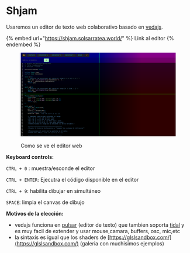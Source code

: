 # Shjam

Usaremos un editor de texto web colaborativo basado en [vedajs](https://veda.gl/vedajs/).

{% embed url="https://shjam.solsarratea.world/" %}
Link al editor
{% endembed %}

<figure><img src="../../../.gitbook/assets/Screenshot from 2023-07-06 11-03-02.png" alt=""><figcaption><p>Como se ve el editor web</p></figcaption></figure>

**Keyboard controls:**

`CTRL + 0` : muestra/esconde el editor

`CTRL + ENTER`: Ejecutra el código disponible en el editor

`CTRL + 9`: habilita dibujar en simultáneo&#x20;

`SPACE`: limpia el canvas de dibujo



**Motivos de la elección:**

* vedajs funciona en [pulsar](https://pulsar-edit.dev/) (editor de texto) que tambien soporta [tidal](https://tidalcycles.org/) y es muy facil de extender y usar mouse,camara, buffers, osc, mic,etc
* &#x20;la sintaxis es igual que los shaders de [https://glslsandbox.com/](https://glslsandbox.com/) (galeria con muchisimos ejemplos)

